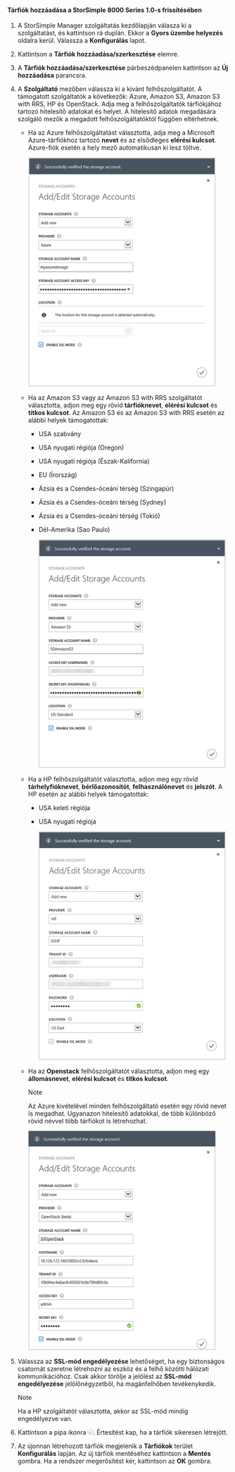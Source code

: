 <!--author=alkohli last changed: 9/17/15-->

#### <a name="to-add-a-storage-account-in-storsimple-8000-series-update-10"></a>Tárfiók hozzáadása a StorSimple 8000 Series 1.0-s frissítésében
1. A StorSimple Manager szolgáltatás kezdőlapján válasza ki a szolgáltatást, és kattintson rá duplán. Ekkor a **Gyors üzembe helyezés** oldalra kerül. Válassza a **Konfigurálás** lapot.
2. Kattintson a **Tárfiók hozzáadása/szerkesztése** elemre.
3. A **Tárfiók hozzáadása/szerkesztése** párbeszédpanelen kattintson az **Új hozzáadása** parancsra.
4. A **Szolgáltató** mezőben válassza ki a kívánt felhőszolgáltatót. A támogatott szolgáltatók a következők: Azure, Amazon S3, Amazon S3 with RRS, HP és OpenStack. Adja meg a felhőszolgáltatók tárfiókjához tartozó hitelesítő adatokat és helyet. A hitelesítő adatok megadására szolgáló mezők a megadott felhőszolgáltatóktól függően eltérhetnek. 
   
   * Ha az Azure felhőszolgáltatást választotta, adja meg a Microsoft Azure-tárfiókhoz tartozó **nevet** és az elsődleges **elérési kulcsot**. Azure-fiók esetén a hely mező automatikusan ki lesz töltve.
     
        ![Azure-tárfiók hozzáadása](./media/storsimple-configure-new-storage-account-u1/AddAzureStorageaccount-include.png)
   * Ha az Amazon S3 vagy az Amazon S3 with RRS szolgáltatót választotta, adjon meg egy rövid **tárfióknevet**, **elérési kulcsot** és **titkos kulcsot**. Az Amazon S3 és az Amazon S3 with RRS esetén az alábbi helyek támogatottak:
     
     * USA szabvány
     * USA nyugati régiója (Oregon)
     * USA nyugati régiója (Észak-Kalifornia)
     * EU (Írország)
     * Ázsia és a Csendes-óceáni térség (Szingapúr)
     * Ázsia és a Csendes-óceáni térség (Sydney)
     * Ázsia és a Csendes-óceáni térség (Tokió)
     * Dél-Amerika (Sao Paulo)
       
       ![Amazon-tárfiók hozzáadása](./media/storsimple-configure-new-storage-account-u1/AddAmazonStorageaccount-include.png)
   * Ha a HP felhőszolgáltatót választotta, adjon meg egy rövid **tárhelyfióknevet**, **bérlőazonosítót**, **felhasználónevet** és **jelszót**. A HP esetén az alábbi helyek támogatottak:
     
     * USA keleti régiója
     * USA nyugati régiója
       
       ![HP-tárfiók hozzáadása](./media/storsimple-configure-new-storage-account-u1/AddHPStorageaccount-include.png)
   * Ha az **Openstack** felhőszolgáltatót választotta, adjon meg egy **állomásnevet**, **elérési kulcsot** és **titkos kulcsot**.
     
     > [!NOTE]
     > Az Azure kivételével minden felhőszolgáltató esetén egy rövid nevet is megadhat. Ugyanazon hitelesítő adatokkal, de több különböző rövid névvel több tárfiókot is létrehozhat.
     > 
     > 
     
        ![Openstack-tárfiók hozzáadása](./media/storsimple-configure-new-storage-account-u1/AddOpenstackStorageaccount-include.png)
5. Válassza az **SSL-mód engedélyezése** lehetőséget, ha egy biztonságos csatornát szeretne létrehozni az eszköz és a felhő közötti hálózati kommunikációhoz. Csak akkor törölje a jelölést az **SSL-mód engedélyezése** jelölőnégyzetből, ha magánfelhőben tevékenykedik.
   
   > [!NOTE]
   > Ha a HP szolgáltatót választotta, akkor az SSL-mód mindig engedélyezve van.
   > 
   > 
6. Kattintson a pipa ikonra ![pipa ikon](./media/storsimple-configure-new-storage-account/HCS_CheckIcon-include.png). Értesítést kap, ha a tárfiók sikeresen létrejött.
7. Az újonnan létrehozott tárfiók megjelenik a **Tárfiókok** terület **Konfigurálás** lapján. Az új tárfiók mentéséhez kattintson a **Mentés** gombra. Ha a rendszer megerősítést kér, kattintson az **OK** gombra.



<!--HONumber=Nov16_HO2-->


